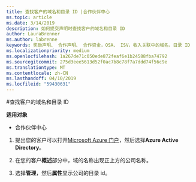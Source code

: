 ```yaml
---
title: 查找客户的域名和目录 ID |合作伙伴中心
ms.topic: article
ms.date: 3/14/2019
description: 如何提交声明时查找客户的域名和目录 ID
author: LauraBrenner
ms.author: labrenne
keywords: 奖励声明、 合作声明、 合作资金，OSA、 ISV，收入关联中的域名，目录 ID
ms.localizationpriority: medium
ms.openlocfilehash: 1a267de71c050ede872feaf6e1b24588fba74792
ms.sourcegitcommit: 275d3eee5613d52f0ac7b8c78f7a7ddd74f56c9e
ms.translationtype: MT
ms.contentlocale: zh-CN
ms.lasthandoff: 04/10/2019
ms.locfileid: "59430631"
---
```

#<a name="find-your-customers-domain-name-and-directory-id"></a>查找客户的域名和目录 ID

**适用对象**

-  合作伙伴中心

1.  提出您的客户可以打开[Microsoft Azure 门户](https://ms.portal.azure.com/#home)，然后选择**Azure Active Directory**。 

2.  在您的客户**概述**部分中，域的名称出现正上方的公司名称。  

3.  选择**管理**，然后**属性**显示公司的目录 id。
